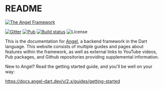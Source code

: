 # README

[![The Angel Framework](https://angel-dart.github.io/assets/images/logo.png)](https://angel-dart.github.io)

[![Gitter](https://img.shields.io/gitter/room/nwjs/nw.js.svg)](https://gitter.im/angel_dart/discussion) [![Pub](https://img.shields.io/pub/v/angel_framework.svg)](https://pub.dartlang.org/packages/angel_framework) [![Build status](https://travis-ci.org/angel-dart/framework.svg?branch=master)](https://travis-ci.org/angel-dart/framework) ![License](https://img.shields.io/github/license/angel-dart/framework.svg)


This is the documentation for [Angel](https://angel-dart.dev), a backend framework in the Dart language.
This website consists of multiple guides and pages about features within the framework, as well
as external links to YouTube videos, Pub packages, and Github repositories providing supplemental information.

New to Angel? Read the getting started guide, and you'll be well on your way:

https://docs.angel-dart.dev/v/2.x/guides/getting-started
